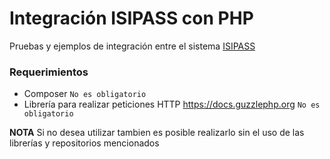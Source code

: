 # Integración ISIPASS con PHP

Pruebas y ejemplos de integración entre el sistema [ISIPASS](https://integrate.com.bo/isipass)

### Requerimientos

- Composer `No es obligatorio`
- Librería para realizar peticiones HTTP https://docs.guzzlephp.org `No es obligatorio`

**NOTA** Si no desea utilizar tambien es posible realizarlo sin el uso de las librerías y repositorios mencionados

